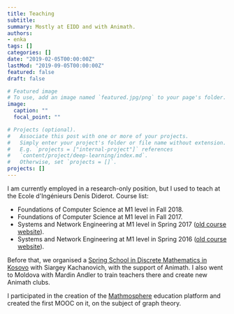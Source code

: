 ```yaml
---
title: Teaching
subtitle:
summary: Mostly at EIDD and with Animath.
authors:
- enka
tags: []
categories: []
date: "2019-02-05T00:00:00Z"
lastMod: "2019-09-05T00:00:00Z"
featured: false
draft: false

# Featured image
# To use, add an image named `featured.jpg/png` to your page's folder. 
image:
  caption: ""
  focal_point: ""

# Projects (optional).
#   Associate this post with one or more of your projects.
#   Simply enter your project's folder or file name without extension.
#   E.g. `projects = ["internal-project"]` references 
#   `content/project/deep-learning/index.md`.
#   Otherwise, set `projects = []`.
projects: []
---
```

I am currently employed in a research-only position, but I used to teach at the Ecole d'Ingénieurs Denis Diderot. Course list:
- Foundations of Computer Science at M1 level in Fall 2018.
- Foundations of Computer Science at M1 level in Fall 2017.
- Systems and Network Engineering at M1 level in Spring 2017 ([old course website](http://koliaza.com/old/fr/systeme2017.html)).
- Systems and Network Engineering at M1 level in Spring 2016 ([old course website](http://koliaza.com/old/fr/systeme2016.html)).

Before that, we organised a [Spring School in Discrete Mathematics in Kosovo](http://koliaza.com/old/prishtina16.html) with Siargey Kachanovich, with the support of Animath. I also went to Moldova with Mardin Andler to train teachers there and create new Animath clubs.


I participated in the creation of the [Mathmosphere](https://animath.fun-campus.fr/) education platform and created the first MOOC on it, on the subject of graph theory.